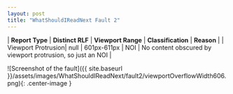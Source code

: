 ```yaml
---
layout: post
title: "WhatShouldIReadNext Fault 2"
---
```

| **Report Type** | **Distinct RLF** | **Viewport Range** | **Classification** | **Reason** |
| Viewport Protrusion| null | 601px-611px | NOI | No content obscured by viewport protrusion, so just an NOI | 

![Screenshot of the fault]({{ site.baseurl }}/assets/images/WhatShouldIReadNext/fault2/viewportOverflowWidth606.png){: .center-image }